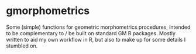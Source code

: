 # gmorphometrics
Some (simple) functions for geometric morphometrics procedures, intended to be complementary to / be built on standard GM R packages. Mostly written to aid my own workflow in R, but also to make up for some details I stumbled on.
